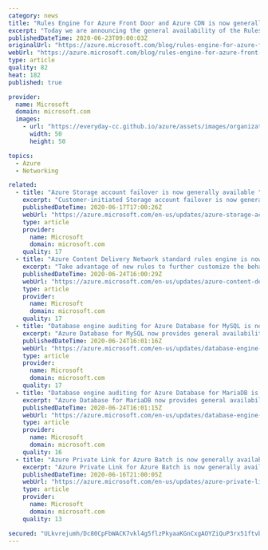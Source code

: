 ```yaml
---
category: news
title: "Rules Engine for Azure Front Door and Azure CDN is now generally available"
excerpt: "Today we are announcing the general availability of the Rules Engine feature on both Azure Front Door and Azure Content Delivery Network (CDN). "
publishedDateTime: 2020-06-23T09:00:03Z
originalUrl: "https://azure.microsoft.com/blog/rules-engine-for-azure-front-door-and-azure-cdn-is-now-generally-available/"
webUrl: "https://azure.microsoft.com/blog/rules-engine-for-azure-front-door-and-azure-cdn-is-now-generally-available/"
type: article
quality: 82
heat: 182
published: true

provider:
  name: Microsoft
  domain: microsoft.com
  images:
    - url: "https://everyday-cc.github.io/azure/assets/images/organizations/microsoft.com-50x50.jpg"
      width: 50
      height: 50

topics:
  - Azure
  - Networking

related:
  - title: "Azure Storage account failover is now generally available "
    excerpt: "Customer-initiated Storage account failover is now generally available, allowing you to determine when to initiate a failover instead of waiting for Microsoft to do so."
    publishedDateTime: 2020-06-17T17:00:26Z
    webUrl: "https://azure.microsoft.com/en-us/updates/azure-storage-account-failover-ga/"
    type: article
    provider:
      name: Microsoft
      domain: microsoft.com
    quality: 17
  - title: "Azure Content Delivery Network standard rules engine is now available "
    excerpt: "Take advantage of new rules to further customize the behavior of standard Azure Content Delivery Network to best meet the needs of your customers. Use the rules engine to modify request and response headers or dynamically override your existing route behavior based on incoming requests. Now generally"
    publishedDateTime: 2020-06-24T16:00:29Z
    webUrl: "https://azure.microsoft.com/en-us/updates/azure-content-delivery-network-standard-rules-engine-is-now-available/"
    type: article
    provider:
      name: Microsoft
      domain: microsoft.com
    quality: 17
  - title: "Database engine auditing for Azure Database for MySQL is now available"
    excerpt: "Azure Database for MySQL now provides general availability support for using audit logs to record database activity and events such as connections and queries."
    publishedDateTime: 2020-06-24T16:01:16Z
    webUrl: "https://azure.microsoft.com/en-us/updates/database-engine-auditing-for-azure-database-for-mysql-is-now-available/"
    type: article
    provider:
      name: Microsoft
      domain: microsoft.com
    quality: 17
  - title: "Database engine auditing for Azure Database for MariaDB is now available"
    excerpt: "Azure Database for MariaDB now provides general availability support for using audit logs to record database activity and events such as connections and queries."
    publishedDateTime: 2020-06-24T16:01:15Z
    webUrl: "https://azure.microsoft.com/en-us/updates/database-engine-auditing-for-azure-database-for-mariadb-is-now-available/"
    type: article
    provider:
      name: Microsoft
      domain: microsoft.com
    quality: 16
  - title: "Azure Private Link for Azure Batch is now generally available in select regions"
    excerpt: "Azure Private Link for Azure Batch is now generally available in the West US 2, East US, South Central US, US Gov Virginia, and US Gov Arizona regions"
    publishedDateTime: 2020-06-16T21:00:05Z
    webUrl: "https://azure.microsoft.com/en-us/updates/azure-private-link-for-azure-batch-is-now-generally-available-in-select-regions/"
    type: article
    provider:
      name: Microsoft
      domain: microsoft.com
    quality: 13

secured: "ULkvrejumh/Dc80CpFbWACK7vkl4g5flzPkyaaKGnCxgAOYZiQuP3rx51ftvbeFMknAWLHl5/prWsOeM46sLjRSZMtyVPdJcHU8VdpKFYddECpK98nu8MJYoxlPHhebBXT1ASXB8Mgb56ii7mE1476kophHWnu5gYbHmdYlpI3S7CWIKpowTRN2ZpqSoD9HTKj3IZS5r88ot1WmTWXT5lPSiUUhHiblh3G5VXwsOHDW1KYajGOnAIRELDxw6aclDjM3NTNWP1r/h09W8UZxs5yoIf3ApsWsa0Bp87PPnvw4cRj/lI+5bFa8YXTvUfAJLcsWI/hJR1znOmbkS7a7bdwim2x0L/GQ2MQM/87iQyn8=;8yGwNtrqo5vAHbWMw3fE5A=="
---
```


